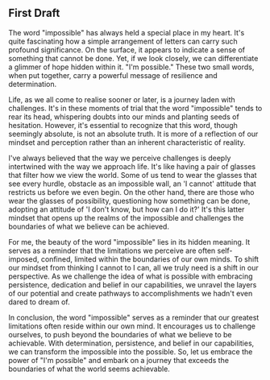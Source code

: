 ## First Draft

The word "impossible" has always held a special place in my heart. It's quite fascinating how a simple arrangement of letters can carry such profound significance. On the surface, it appears to indicate  a sense of something that cannot be done. Yet, if we look closely, we can differentiate a glimmer of hope hidden within it. "I'm possible." These two small words, when put together, carry a powerful message of resilience and determination.

Life, as we all come to realise sooner or later, is a journey laden with challenges. It's in these moments of trial that the word "impossible" tends to rear its head, whispering doubts into our minds and planting seeds of hesitation. However, it's essential to recognize that this word, though seemingly absolute, is not an absolute truth. It is more of a reflection of our mindset and perception rather than an inherent characteristic of reality.

I've always believed that the way we perceive challenges is deeply intertwined with the way we approach life. It's like having a pair of glasses that filter how we view the world. Some of us tend to wear the glasses that see every hurdle, obstacle as an impossible  wall, an 'I cannot' attitude that restricts us before we even begin. On the other hand, there are those who wear the glasses of possibility, questioning how something can be done, adopting an attitude of 'I don't know, but how can I do it?' It's this latter mindset that opens up the realms of the impossible and challenges the boundaries of what we believe can be achieved.

For me, the beauty of the word "impossible" lies in its hidden meaning. It serves as a reminder that the limitations we perceive are often self-imposed, confined, limited within the boundaries of our own minds. To shift our mindset  from thinking I cannot to I can,   all we truly need is a shift in our perspective. As we challenge the idea of what is possible with embracing persistence, dedication and belief in our capabilities, we unravel the layers of our potential and create pathways to accomplishments we hadn't even dared to dream of.

In conclusion, the word "impossible" serves as a reminder that our greatest limitations often reside within our 
own mind. It encourages us to challenge ourselves, to push beyond the boundaries of what we believe to be achievable. With determination, persistence, and  belief in our capabilities, we can transform the impossible into the possible. So, let us embrace the power of "I'm possible" and embark on a journey that exceeds the boundaries of what the world seems achievable.
